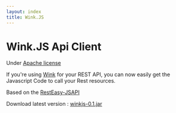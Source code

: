 ```yaml
---
layout: index
title: Wink.JS
---
```


# Wink.JS Api Client

Under [Apache license](https://raw.github.com/nioto/wink.js/master/LICENSE)

If you're using [Wink](http://wink.apache.org) for your REST API, you can now easily get the Javascript Code to call your Rest resources.

Based on the [RestEasy-JSAPI](http://docs.jboss.org/resteasy/2.0.0.GA/userguide/html/AJAX_Client.html)

Download latest version : [winkjs-0.1.jar](http://sourceforge.net/projects/winkjs/files/v0.1/)
